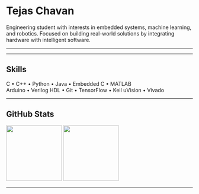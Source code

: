 # Tejas Chavan

Engineering student with interests in embedded systems, machine learning, and robotics. Focused on building real-world solutions by integrating hardware with intelligent software.

---
---

## Skills

C • C++ • Python • Java • Embedded C • MATLAB  
Arduino • Verilog HDL • Git • TensorFlow • Keil uVision • Vivado

---

## GitHub Stats

<p align="left">
  <img src="https://github-readme-stats.vercel.app/api?username=tejaschavan724&show_icons=true&theme=default" height="150" />
  <img src="https://github-readme-stats.vercel.app/api/top-langs/?username=tejaschavan724&layout=compact&theme=default" height="150" />
</p>

---
